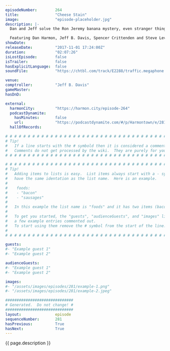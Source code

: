 ```yaml
---
episodeNumber:        264
title:                "Cheese Stain"
image:                "episode-placeholder.jpg"
description: |-
  Dan and Jeff solve the Ron Jeremy banana mystery, even stranger things happen with Dan's girlfriend, and the gang jumps back in to roleplaying.

  Featuring Dan Harmon, Jeff B. Davis, Spencer Crittenden and Steve Levy.
showDate:             
releaseDate:          "2017-11-01 17:24:00Z"
duration:             "02:07:26"
isLostEpisode:        false
isTrailer:            false
hasExplicitLanguage:  false
soundFile:            "https://chtbl.com/track/E2288/traffic.megaphone.fm/STA3204180936.mp3?updated=1596585934"

venue:                
comptroller:          "Jeff B. Davis"
gameMaster:           
hasDnD:               

external:
  harmonCity:         "https://harmon.city/episode-264"
  podcastDynamite:
    hasMinutes:       false
    url:              "https://podcastdynamite.com/#/p/Harmontown/e/281/264"
  hallOfRecords:      

# # # # # # # # # # # # # # # # # # # # # # # # # # # # # # # # # # # # # # # # # # # # #
# Tip!
#   If a line starts with the # symbold then it is considered a comment.
#   Comments do not get processed by the wiki.  They are purely for your information.
# # # # # # # # # # # # # # # # # # # # # # # # # # # # # # # # # # # # # # # # # # # # #

# # # # # # # # # # # # # # # # # # # # # # # # # # # # # # # # # # # # # # # # # # # # #
# Tip!
#   Adding items to lists is easy.  List items always start with a - symbol and have
#   have the same identation as the list name.  Here is an example.
#
#    foods:
#    - "bacon"
#    - "sausages"
#
#   In this example the list name is "foods" and it has two items (bacon, and sausages).
#
#   To get you started, the "guests", "audienceGuests", and "images" lists below have
#   a few example entries commented out.
#   To start using them remove the # symbol from the start of the line.
#
# # # # # # # # # # # # # # # # # # # # # # # # # # # # # # # # # # # # # # # # # # # # #

guests:
#- "Example guest 1"
#- "Example guest 2"

audienceGuests:
#- "Example guest 1"
#- "Example guest 2"

images:
#- "/assets/images/episodes/281/example-1.png"
#- "/assets/images/episodes/281/example-2.jpeg"

##############################
# Generated.  Do not change! #
##############################
layout:               episode
sequenceNumber:       281
hasPrevious:          True
hasNext:              True
---
```


<!-- The episode description will be rendered here -->
{{ page.description }}

<!-- Add your content BELOW here -->
<!-- vvvvvvvvvvvvvvvvvvvvvvvvvvv -->




<!-- ^^^^^^^^^^^^^^^^^^^^^^^^^^^ -->
<!-- Add your content ABOVE here -->

<!-- The episode gallery will be rendered here -->